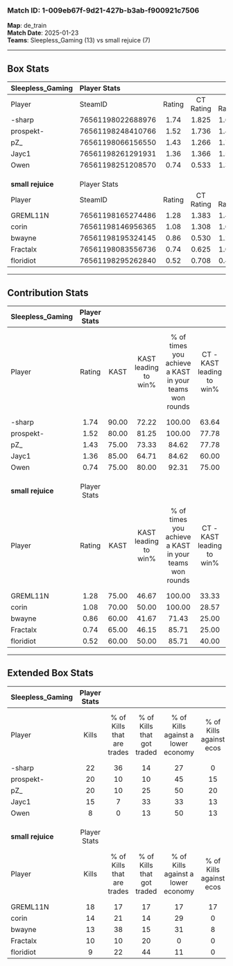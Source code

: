 ### Match ID: 1-009eb67f-9d21-427b-b3ab-f900921c7506  
**Map**: de_train  
**Match Date**: 2025-01-23  
**Teams**: Sleepless_Gaming (13) vs small rejuice (7)  

---  

## Box Stats  

| **Sleepless_Gaming** | Player Stats      |        |           |          |       |       |       |         |        |      |     |
| :- | :- | :-: | :-: | :-: | :-: | :-: | :-: | :-: | :-: | :-: | :-: |
| Player               | SteamID           | Rating | CT Rating | T Rating | KAST  |  ADR  | Kills | Assists | Deaths | K/D  | HS% |
| -sharp               | 76561198022688976 |  1.74  |   1.825   |  1.691   | 90.00 | 105.5 |  22   |    6    |   11   | 2.00 | 59  |
| prospekt-            | 76561198248410766 |  1.52  |   1.736   |  1.408   | 80.00 | 104.8 |  20   |    5    |   13   | 1.54 | 45  |
| pZ_                  | 76561198066156550 |  1.43  |   1.266   |  1.742   | 75.00 | 99.8  |  20   |    2    |   14   | 1.43 | 60  |
| Jayc1                | 76561198261291931 |  1.36  |   1.366   |  1.558   | 85.00 | 89.3  |  15   |    8    |   11   | 1.36 | 40  |
| Owen                 | 76561198251208570 |  0.74  |   0.533   |  1.326   | 75.00 | 51.0  |   8   |    5    |   15   | 0.53 | 50  |
|                      |                   |        |           |          |       |       |       |         |        |      |     |
|                      |                   |        |           |          |       |       |       |         |        |      |     |
|                      |                   |        |           |          |       |       |       |         |        |      |     |
| **small rejuice**    | Player Stats      |        |           |          |       |       |       |         |        |      |     |
| Player               | SteamID           | Rating | CT Rating | T Rating | KAST  |  ADR  | Kills | Assists | Deaths | K/D  | HS% |
| GREML11N             | 76561198165274486 |  1.28  |   1.383   |  1.432   | 75.00 | 79.5  |  18   |    3    |   14   | 1.29 | 38  |
| corin                | 76561198146956365 |  1.08  |   1.308   |  1.072   | 70.00 | 95.1  |  14   |    5    |   16   | 0.88 | 92  |
| bwayne               | 76561198195324145 |  0.86  |   0.530   |  1.223   | 60.00 | 80.0  |  13   |    5    |   18   | 0.72 | 61  |
| Fractalx             | 76561198083556736 |  0.74  |   0.625   |  1.002   | 65.00 | 68.8  |  10   |    7    |   18   | 0.56 | 80  |
| floridiot            | 76561198295262840 |  0.52  |   0.708   |  0.478   | 60.00 | 37.4  |   9   |    3    |   19   | 0.47 | 66  |
---  

## Contribution Stats  

| **Sleepless_Gaming** | Player Stats |       |                      |                                                        |                           |                                                             |                          |                                                            |
| :- | :-: | :-: | :-: | :-: | :-: | :-: | :-: | :-: |
| Player               |    Rating    | KAST  | KAST leading to win% | % of times you achieve a KAST in your teams won rounds | CT - KAST leading to win% | CT - % of times you achieve a KAST in your teams won rounds | T - KAST leading to win% | T - % of times you achieve a KAST in your teams won rounds |
| -sharp               |     1.74     | 90.00 |        72.22         |                         100.00                         |           63.64           |                           100.00                            |          85.71           |                           100.00                           |
| prospekt-            |     1.52     | 80.00 |        81.25         |                         100.00                         |           77.78           |                           100.00                            |          85.71           |                           100.00                           |
| pZ_                  |     1.43     | 75.00 |        73.33         |                         84.62                          |           77.78           |                           100.00                            |          66.67           |                           66.67                            |
| Jayc1                |     1.36     | 85.00 |        64.71         |                         84.62                          |           60.00           |                            85.71                            |          71.43           |                           83.33                            |
| Owen                 |     0.74     | 75.00 |        80.00         |                         92.31                          |           75.00           |                            85.71                            |          85.71           |                           100.00                           |
|                      |              |       |                      |                                                        |                           |                                                             |                          |                                                            |
|                      |              |       |                      |                                                        |                           |                                                             |                          |                                                            |
|                      |              |       |                      |                                                        |                           |                                                             |                          |                                                            |
| **small rejuice**    | Player Stats |       |                      |                                                        |                           |                                                             |                          |                                                            |
| Player               |    Rating    | KAST  | KAST leading to win% | % of times you achieve a KAST in your teams won rounds | CT - KAST leading to win% | CT - % of times you achieve a KAST in your teams won rounds | T - KAST leading to win% | T - % of times you achieve a KAST in your teams won rounds |
| GREML11N             |     1.28     | 75.00 |        46.67         |                         100.00                         |           33.33           |                           100.00                            |          55.56           |                           100.00                           |
| corin                |     1.08     | 70.00 |        50.00         |                         100.00                         |           28.57           |                           100.00                            |          71.43           |                           100.00                           |
| bwayne               |     0.86     | 60.00 |        41.67         |                         71.43                          |           25.00           |                            50.00                            |          50.00           |                           80.00                            |
| Fractalx             |     0.74     | 65.00 |        46.15         |                         85.71                          |           25.00           |                            50.00                            |          55.56           |                           100.00                           |
| floridiot            |     0.52     | 60.00 |        50.00         |                         85.71                          |           40.00           |                           100.00                            |          57.14           |                           80.00                            |
---  

## Extended Box Stats  

| **Sleepless_Gaming** | Player Stats |                            |                            |                                    |                         |                              |                                 |        |                             |                                     |                          |                               |                            |
| :- | :-: | :-: | :-: | :-: | :-: | :-: | :-: | :-: | :-: | :-: | :-: | :-: | :-: |
| Player               |    Kills     | % of Kills that are trades | % of Kills that got traded | % of Kills against a lower economy | % of Kills against ecos | % of Kills that are flawless | % of Kills that are close duels | Deaths | % of Deaths that get traded | % of Deaths against a lower economy | % of Deaths against ecos | % of Deaths that are flawless | % of Deaths that are close |
| -sharp               |      22      |             36             |             14             |                 27                 |            0            |              55              |                5                |   11   |             18              |                 36                  |            9             |              55               |             0              |
| prospekt-            |      20      |             10             |             10             |                 45                 |           15            |              50              |               25                |   13   |             23              |                 23                  |            0             |              69               |             15             |
| pZ_                  |      20      |             10             |             25             |                 50                 |           20            |              60              |               20                |   14   |              7              |                 29                  |            0             |              64               |             7              |
| Jayc1                |      15      |             7              |             33             |                 33                 |           13            |              67              |                7                |   11   |             27              |                 18                  |            0             |              45               |             9              |
| Owen                 |      8       |             0              |             13             |                 50                 |           13            |              75              |               13                |   15   |             27              |                 27                  |            7             |              73               |             0              |
|                      |              |                            |                            |                                    |                         |                              |                                 |        |                             |                                     |                          |                               |                            |
|                      |              |                            |                            |                                    |                         |                              |                                 |        |                             |                                     |                          |                               |                            |
|                      |              |                            |                            |                                    |                         |                              |                                 |        |                             |                                     |                          |                               |                            |
| **small rejuice**    | Player Stats |                            |                            |                                    |                         |                              |                                 |        |                             |                                     |                          |                               |                            |
| Player               |    Kills     | % of Kills that are trades | % of Kills that got traded | % of Kills against a lower economy | % of Kills against ecos | % of Kills that are flawless | % of Kills that are close duels | Deaths | % of Deaths that get traded | % of Deaths against a lower economy | % of Deaths against ecos | % of Deaths that are flawless | % of Deaths that are close |
| GREML11N             |      18      |             17             |             17             |                 17                 |           17            |              83              |                6                |   14   |             29              |                  7                  |            0             |              64               |             7              |
| corin                |      14      |             21             |             14             |                 29                 |            0            |              50              |               14                |   16   |             19              |                 13                  |            6             |              56               |             31             |
| bwayne               |      13      |             38             |             15             |                 31                 |            8            |              54              |                8                |   18   |             17              |                 11                  |            0             |              50               |             22             |
| Fractalx             |      10      |             10             |             20             |                 0                  |            0            |              40              |                0                |   18   |             22              |                 11                  |            0             |              50               |             11             |
| floridiot            |      9       |             22             |             44             |                 11                 |            0            |              67              |                0                |   19   |             11              |                 16                  |            5             |              74               |             0              |
